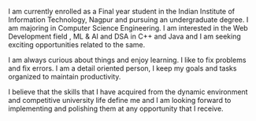 I am currently enrolled as a Final year student in the Indian Institute of Information Technology, Nagpur and pursuing an undergraduate degree. I am majoring in Computer Science Engineering. I am interested in the Web Development field , ML & AI and DSA in C++ and Java and I am seeking exciting opportunities related to the same.

I am always curious about things and enjoy learning. I like to fix problems and fix errors. I am a detail oriented person, I keep my goals and tasks organized to maintain productivity.

I believe that the skills that I have acquired from the dynamic environment and competitive university life define me and I am looking forward to implementing and polishing them at any opportunity that I receive.
